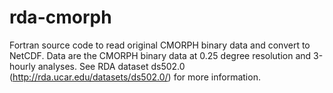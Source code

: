 # rda-cmorph
Fortran source code to read original CMORPH binary data and convert to NetCDF. Data are the CMORPH binary data at 0.25 degree resolution and 3-hourly analyses. See RDA dataset ds502.0 (http://rda.ucar.edu/datasets/ds502.0/) for more information.
